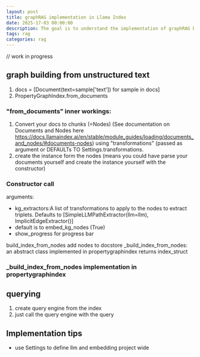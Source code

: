 ```yaml
---
layout: post
title: graphRAG implementation in Llama Index
date: 2025-17-03 00:00:00
description: The goal is to understand the implementation of graphRAG by llamaindex.
tags: rag 
categories: rag
---
```


// work in progress

## graph building from unstructured text

1. docs = [Document(text=sample['text']) for sample in docs]
2. PropertyGraphIndex.from_documents

### "from_documents" inner workings: 
1. Convert your docs to chunks (=Nodes) (See documentation on Documents and Nodes here https://docs.llamaindex.ai/en/stable/module_guides/loading/documents_and_nodes/#documents-nodes) using "transformations" (passed as argument or DEFAULTs TO Settings.transformations.
2. create the instance form the nodes (means you could have parse your documents yourself and create the instance yourself with the constructor)

### Constructor call
arguments:
- kg_extractors:A list of transformations to apply to the nodes to extract triplets. Defaults to [SimpleLLMPathExtractor(llm=llm), ImplicitEdgeExtractor()]
- default is to embed_kg_nodes (True)
- show_progress for progress bar

build_index_from_nodes 
  add nodes to docstore
  _build_index_from_nodes: an abstract class implemented in propertygraphindex
  returns index_struct

### _build_index_from_nodes implementation in propertygraphindex



## querying

1. create query engine from the index
2. just call the query engine with the query

## Implementation tips

- use Settings to define llm and embedding project wide
